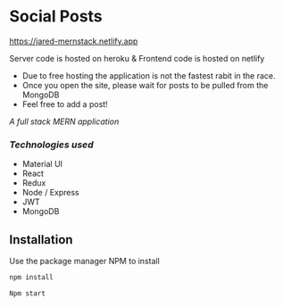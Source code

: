 # Social Posts

https://jared-mernstack.netlify.app

Server code is hosted on heroku & Frontend code is hosted on netlify

- Due to free hosting the application is not the fastest rabit in the race.
- Once you open the site, please wait for posts to be pulled from the MongoDB 
- Feel free to add a post!

*A full stack MERN application*

### *Technologies used*

- Material UI
- React
- Redux
- Node / Express
- JWT
- MongoDB

## Installation 
Use the package manager NPM to install
```bash
npm install

Npm start
```
